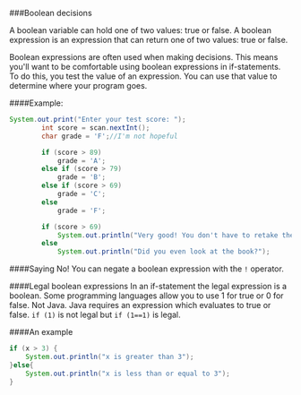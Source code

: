 <!--djw:done-->
<!--ajh:needs to be after if is introduced-->
###Boolean decisions

A boolean variable can hold one of two values: true or false. A boolean expression is an expression that can return one of two values: true or false. 

Boolean expressions are often used when making decisions. This means you'll want to be comfortable using boolean expressions in if-statements. To do this, you test the value of an expression. You can use that value to determine where your program goes.

####Example:
```java
System.out.print("Enter your test score: ");
		int score = scan.nextInt();
		char grade = 'F';//I'm not hopeful

		if (score > 89)
		    grade = 'A';
		else if (score > 79)
		    grade = 'B';
		else if (score > 69)
		    grade = 'C';
		else 
		    grade = 'F';

		if (score > 69)
		    System.out.println("Very good! You don't have to retake the exam!");
		else
		    System.out.println("Did you even look at the book?");
```

####Saying No!
You can negate a boolean expression with the ```!``` operator.

####Legal boolean expressions
In an if-statement the legal expression is a boolean. Some programming languages allow you to use 1 for true or 0 for false. Not Java. Java requires an expression which evaluates to true or false. ```if (1)``` is not legal but ```if (1==1)``` is legal.

####An example
```java
if (x > 3) {
    System.out.println("x is greater than 3");
}else{
    System.out.println("x is less than or equal to 3");
}
```

<!--
####Assignment
Enter the grades example above. Modify the program so a student could get a 'D' if they score between 60 and 69. Also, modify the program to print a + or -   after the letter grade based on the last digit of the score. If the last digit is between 0 and 2 then print a - after the grade. If the last digit is 7,8 or 9 then print a + after the grade. Otherwise don't print a + or - if the last digit is between 3 and 6. Change the output to print the student's grade.

Write a program that allows the user to enter the length of the three sides of a triangle. The program should then display  whether the triangle is an equilateral triangle or not. If the triangle is not an equilateral triangle then the program should display if the triangle is a right triangle or not. The Pythagorean theorem tells us that the square of one side equals the sum of the squares of the other sides for all right triangles.
-->

